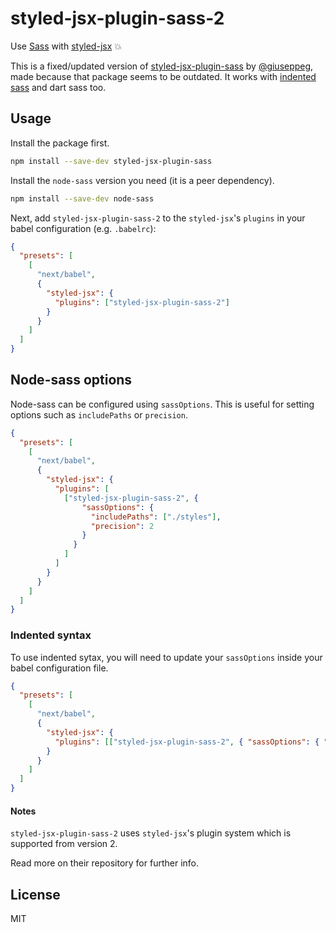 # styled-jsx-plugin-sass-2

Use [Sass](http://sass-lang.com/) with [styled-jsx](https://github.com/vercel/styled-jsx) 💥

This is a fixed/updated version of [styled-jsx-plugin-sass](https://github.com/giuseppeg/styled-jsx-plugin-sass) by [@giuseppeg](https://github.com/giuseppeg), made because that package seems to be outdated. It works with [indented sass](#indented-syntax) and dart sass too.

## Usage

Install the package first.

```bash
npm install --save-dev styled-jsx-plugin-sass
```

Install the `node-sass` version you need (it is a peer dependency).

```bash
npm install --save-dev node-sass
```

Next, add `styled-jsx-plugin-sass-2` to the `styled-jsx`'s `plugins` in your babel configuration (e.g. `.babelrc`):

```json
{
  "presets": [
    [
      "next/babel",
      {
        "styled-jsx": {
          "plugins": ["styled-jsx-plugin-sass-2"]
        }
      }
    ]
  ]
}
```

## Node-sass options

Node-sass can be configured using `sassOptions`. This is useful for setting options such as `includePaths` or `precision`.

```json
{
  "presets": [
    [
      "next/babel",
      {
        "styled-jsx": {
          "plugins": [
            ["styled-jsx-plugin-sass-2", {
                "sassOptions": {
                  "includePaths": ["./styles"],
                  "precision": 2
                }
              }
            ]
          ]
        }
      }
    ]
  ]
}
```

### Indented syntax

To use indented sytax, you will need to update your `sassOptions` inside your babel configuration file.

```json
{
  "presets": [
    [
      "next/babel",
      {
        "styled-jsx": {
          "plugins": [["styled-jsx-plugin-sass-2", { "sassOptions": { "indentedSyntax": true } }]]
        }
      }
    ]
  ]
}
```

#### Notes

`styled-jsx-plugin-sass-2` uses `styled-jsx`'s plugin system which is supported from version 2.

Read more on their repository for further info.

## License

MIT
